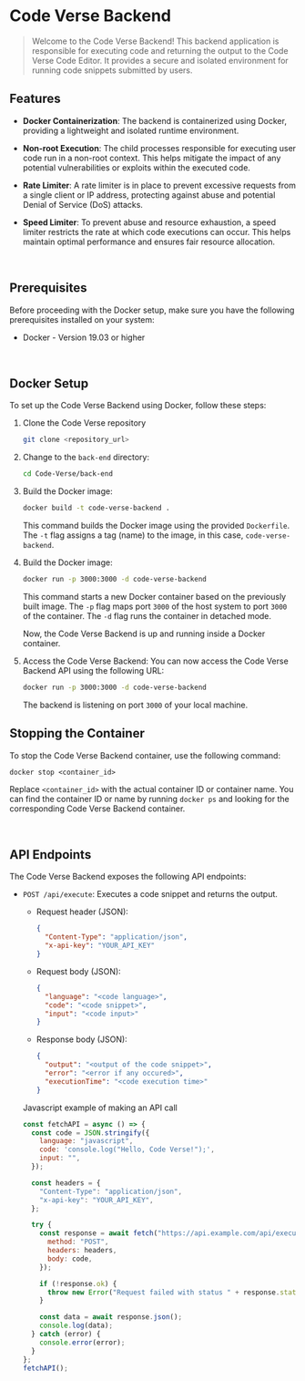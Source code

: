 # Code Verse Backend

> Welcome to the Code Verse Backend! This backend application is responsible for executing code and returning the output to the Code Verse Code Editor. It provides a secure and isolated environment for running code snippets submitted by users.

## Features

- **Docker Containerization**: The backend is containerized using Docker, providing a lightweight and isolated runtime environment.

- **Non-root Execution**: The child processes responsible for executing user code run in a non-root context. This helps mitigate the impact of any potential vulnerabilities or exploits within the executed code.

- **Rate Limiter**: A rate limiter is in place to prevent excessive requests from a single client or IP address, protecting against abuse and potential Denial of Service (DoS) attacks.

- **Speed Limiter**: To prevent abuse and resource exhaustion, a speed limiter restricts the rate at which code executions can occur. This helps maintain optimal performance and ensures fair resource allocation.

<br/>

## Prerequisites

Before proceeding with the Docker setup, make sure you have the following prerequisites installed on your system:

- Docker - Version 19.03 or higher

<br/>

## Docker Setup

To set up the Code Verse Backend using Docker, follow these steps:

1. Clone the Code Verse repository

   ```bash
   git clone <repository_url>
   ```

2. Change to the `back-end` directory:

   ```bash
   cd Code-Verse/back-end
   ```

3. Build the Docker image:

   ```bash
   docker build -t code-verse-backend .
   ```

   This command builds the Docker image using the provided `Dockerfile`. The `-t` flag assigns a tag (name) to the image, in this case, `code-verse-backend`.

4. Build the Docker image:

   ```bash
   docker run -p 3000:3000 -d code-verse-backend
   ```

   This command starts a new Docker container based on the previously built image. The `-p` flag maps port `3000` of the host system to port `3000` of the container. The `-d` flag runs the container in detached mode.

   Now, the Code Verse Backend is up and running inside a Docker container.

5. Access the Code Verse Backend:
   You can now access the Code Verse Backend API using the following URL:

   ```bash
   docker run -p 3000:3000 -d code-verse-backend
   ```

   The backend is listening on port `3000` of your local machine.

## Stopping the Container

To stop the Code Verse Backend container, use the following command:

    docker stop <container_id>

Replace `<container_id>` with the actual container ID or container name. You can find the container ID or name by running `docker ps` and looking for the corresponding Code Verse Backend container.

<br/>

## API Endpoints

The Code Verse Backend exposes the following API endpoints:

- `POST /api/execute`: Executes a code snippet and returns the output.

  - Request header (JSON):

    ```json
    {
      "Content-Type": "application/json",
      "x-api-key": "YOUR_API_KEY"
    }
    ```

  - Request body (JSON):

    ```json
    {
      "language": "<code language>",
      "code": "<code snippet>",
      "input": "<code input>"
    }
    ```

  - Response body (JSON):

    ```json
    {
      "output": "<output of the code snippet>",
      "error": "<error if any occured>",
      "executionTime": "<code execution time>"
    }
    ```

  Javascript example of making an API call

  ```javascript
  const fetchAPI = async () => {
    const code = JSON.stringify({
      language: "javascript",
      code: 'console.log("Hello, Code Verse!");',
      input: "",
    });

    const headers = {
      "Content-Type": "application/json",
      "x-api-key": "YOUR_API_KEY",
    };

    try {
      const response = await fetch("https://api.example.com/api/execute", {
        method: "POST",
        headers: headers,
        body: code,
      });

      if (!response.ok) {
        throw new Error("Request failed with status " + response.status);
      }

      const data = await response.json();
      console.log(data);
    } catch (error) {
      console.error(error);
    }
  };
  fetchAPI();
  ```
